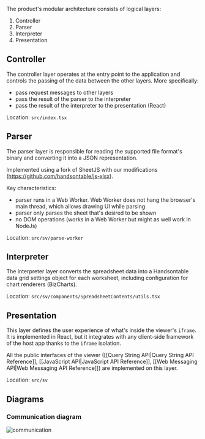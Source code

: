 The product's modular architecture consists of logical layers:

1. Controller
2. Parser
3. Interpreter
4. Presentation

## Controller

The controller layer operates at the entry point to the application and controls the passing of the data between the other layers. More specifically:

   - pass request messages to other layers
   - pass the result of the parser to the interpreter
   - pass the result of the interpreter to the presentation (React)

Location: `src/index.tsx`

## Parser

The parser layer is responsible for reading the supported file format's binary and converting it into a JSON representation.

Implemented using a fork of SheetJS with our modifications (https://github.com/handsontable/js-xlsx).

Key characteristics:

- parser runs in a Web Worker. Web Worker does not hang the browser's main thread, which allows drawing UI while parsing
- parser only parses the sheet that's desired to be shown
- no DOM operations (works in a Web Worker but might as well work in NodeJs)

Location: `src/sv/parse-worker`

## Interpreter

The interpreter layer converts the spreadsheet data into a Handsontable data grid settings object for each worksheet, including configuration for chart renderers (BizCharts).

Location: `src/sv/components/SpreadsheetContents/utils.tsx`

## Presentation

This layer defines the user experience of what's inside the viewer's `iframe`. It is implemented in React, but it integrates with any client-side framework of the host app thanks to the `iframe` isolation.

All the public interfaces of the viewer ([[Query String API|Query String API Reference]], [[JavaScript API|JavaScript API Reference]], [[Web Messaging API|Web Messaging API Reference]]) are implemented on this layer.

Location: `src/sv`

## Diagrams

### Communication diagram

![communication](/docs/next/img/communication.png)
